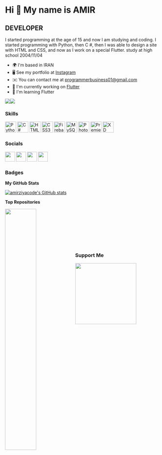 Hi 👋 My name is AMIR
=====================

DEVELOPER
----------------

I started programming at the age of 15 and now I am studying and coding. I started programming with Python, then C #, then I was able to design a site with HTML and CSS, and now as I work on a special Flutter. study at high school 2004/11/04

* 🌍  I'm based in IRAN
* 🖥️  See my portfolio at [Instagram](http://www.instagram.com/amirziya.py/)
* ✉️  You can contact me at [programmerbusiness01@gmail.com](mailto:programmerbusiness01@gmail.com)
* 🚀  I'm currently working on [Flutter](http://https://flutter.dev/)
* 🧠  I'm learning Flutter

<a href="https://www.twitter.com/AmzDid" target="_blank" rel="noreferrer"><img
src="https://img.shields.io/twitter/follow/AmzDid?logo=twitter&style=for-the-badge&color=f97316&labelColor=000000"
/></a><a href="https://www.github.com/amirziyacode" target="_blank" rel="noreferrer"><img
src="https://img.shields.io/github/followers/amirziyacode?logo=github&style=for-the-badge&color=f97316&labelColor=000000" /></a>
### Skills

<p align="left">
<a href="https://www.python.org/" target="_blank" rel="noreferrer"><img src="https://raw.githubusercontent.com/danielcranney/readme-generator/main/public/icons/skills/python-colored.svg" width="36" height="36" alt="Python" /></a>
<a href="https://docs.microsoft.com/en-us/dotnet/csharp/" target="_blank" rel="noreferrer"><img src="https://raw.githubusercontent.com/danielcranney/readme-generator/main/public/icons/skills/csharp-colored.svg" width="36" height="36" alt="C#" /></a>
<a href="https://developer.mozilla.org/en-US/docs/Glossary/HTML5" target="_blank" rel="noreferrer"><img src="https://raw.githubusercontent.com/danielcranney/readme-generator/main/public/icons/skills/html5-colored.svg" width="36" height="36" alt="HTML5" /></a>
<a href="https://www.w3.org/TR/CSS/#css" target="_blank" rel="noreferrer"><img src="https://raw.githubusercontent.com/danielcranney/readme-generator/main/public/icons/skills/css3-colored.svg" width="36" height="36" alt="CSS3" /></a>
<a href="https://firebase.google.com/" target="_blank" rel="noreferrer"><img src="https://raw.githubusercontent.com/danielcranney/readme-generator/main/public/icons/skills/firebase-colored.svg" width="36" height="36" alt="Firebase" /></a>
<a href="https://www.mysql.com/" target="_blank" rel="noreferrer"><img src="https://raw.githubusercontent.com/danielcranney/readme-generator/main/public/icons/skills/mysql-colored.svg" width="36" height="36" alt="MySQL" /></a>
<a href="https://www.adobe.com/uk/products/photoshop.html" target="_blank" rel="noreferrer"><img src="https://raw.githubusercontent.com/danielcranney/readme-generator/main/public/icons/skills/photoshop-colored.svg" width="36" height="36" alt="Photoshop" /></a>
<a href="https://www.adobe.com/uk/products/premiere.html" target="_blank" rel="noreferrer"><img src="https://raw.githubusercontent.com/danielcranney/readme-generator/main/public/icons/skills/premierepro-colored.svg" width="36" height="36" alt="Premiere Pro" /></a>
<a href="https://www.adobe.com/uk/products/xd.html" target="_blank" rel="noreferrer"><img src="https://raw.githubusercontent.com/danielcranney/readme-generator/main/public/icons/skills/xd-colored.svg" width="36" height="36" alt="XD" /></a>
</p>

### Socials

<p align="left"> <a href="https://www.github.com/amirziyacode" target="_blank" rel="noreferrer"><img src="https://raw.githubusercontent.com/danielcranney/readme-generator/main/public/icons/socials/github.svg" width="32" height="32" /></a> <a href="http://www.instagram.com/amirziya.py" target="_blank" rel="noreferrer"><img src="https://raw.githubusercontent.com/danielcranney/readme-generator/main/public/icons/socials/instagram.svg" width="32" height="32" /></a> <a href="https://www.stackoverflow.com/users/amirziya" target="_blank" rel="noreferrer"><img src="https://raw.githubusercontent.com/danielcranney/readme-generator/main/public/icons/socials/stackoverflow.svg" width="32" height="32" /></a> <a href="https://www.twitter.com/AmzDid" target="_blank" rel="noreferrer"><img src="https://raw.githubusercontent.com/danielcranney/readme-generator/main/public/icons/socials/twitter.svg" width="32" height="32" /></a></p>

### Badges

<b>My GitHub Stats</b>

<a href="http://www.github.com/amirziyacode"><img src="https://github-readme-stats.vercel.app/api?username=amirziyacode&show_icons=true&hide=&count_private=true&title_color=f97316&text_color=ffffff&icon_color=f97316&bg_color=000000&hide_border=true&show_icons=true" alt="amirziyacode's GitHub stats" /></a>

<b>Top Repositories</b>

<div width="100%" align="center"><a href="https://github.com/amirziyacode/Flutter_Todo" align="left"><img align="left" width="45%" src="https://github-readme-stats.vercel.app/api/pin/?username=amirziyacode&repo=Flutter_Todo&title_color=f97316&text_color=ffffff&icon_color=f97316&bg_color=000000&hide_border=true&locale=en" /></a></div><br /><br /><br /><br /><br /><br /><br />

### Support Me

<a href="https://www.buymeacoffee.com/amzdidiW"><img src="https://cdn.buymeacoffee.com/buttons/v2/default-yellow.png" width="200" /></a>
